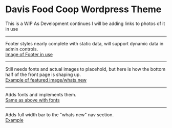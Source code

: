 Davis Food Coop Wordpress Theme
===

This is a WIP
As Development continues I will be adding links to photos of it in use
***
Footer styles nearly complete with static data, will support dynamic data in admin controls.<br />
[Image of Footer in use](https://imgur.com/a/6dmMdeo)
***
Still needs fonts and actual images to placehold, but here is how the bottom half of the front page is shaping up.<br />
[Example of featured image/whats new](https://imgur.com/a/nISLxCU)
***
Adds fonts and implements them.<br />
[Same as above with fonts](https://imgur.com/a/4KKpjHy)
***
Adds full width bar to the "whats new" nav section. <br />
[Example](https://imgur.com/a/nEDp4nt)